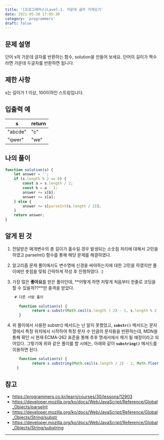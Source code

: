 ```yaml
---
title: '[프로그래머스]Level-1. 가운데 글자 가져오기'
date: 2021-05-30 17:05:30
category: 'programmers'
draft: false
---
```


## 문제 설명

단어 s의 가운데 글자를 반환하는 함수, solution을 만들어 보세요. 단어의 길이가 짝수라면 가운데 두글자를 반환하면 됩니다.



## 제한 사항

s는 길이가 1 이상, 100이하인 스트링입니다.



## 입출력 예

| s       | return |
| ------- | ------ |
| "abcde" | "c"    |
| "qwer"  | "we"   |



## 나의 풀이

```javascript
function solution(s) {
    let answer = '';
    if (s.length % 2 == 0) {
        const a = s.length / 2;
        const b = a - 1;
        answer += s[b];
        answer += s[a];  
    } else {
        answer += s[parseInt(s.length / 2)];
    }
    return answer;
}
```



## 알게 된 것

1. 전달받은 매개변수의 총 길이가 홀수일 경우 발생되는 소숫점 처리에 대해서 고민을 하였고 parseInt() 함수를 통해 해당 문제를 해결하였다.

2. 알고리즘 문제 풀이에서도 변수명에 신경을 써야하는지에 대한 고민을 하였지만 풀이에만 촛점을 맞춰 간략하게 작성 후 진행하였다.  :)

3. 가장 많은 **좋아요**를 받은 풀이인데, **어떻게 하면 저렇게 처음부터 한줄로 코딩을 할 수 있을까??**란 충격을 받았다.

   ```javascript
    # 다른 사람 풀이
    
      function solution(s) {
      		return s.substr(Math.ceil(s.length / 2) - 1, s.length % 2 === 0 ? 2 : 1);
      }
   ```

4. 위 풀이에서 사용한 substr() 메서드는 난 알지 못했었고, **`substr()`** 메서드는 문자열에서 특정 위치에서 시작하여 특정 문자 수 만큼의 문자들을 반환하는데, MDN을 통해 확인 시 현재 ECMA-262 표준을 통해 추후 명세서에서 제거 될 예정이라고 되어있다. 그렇기에 위와 같은 풀이를 할 시에는, 아래와 같이 **`substring()`** 메서드를 이용하면 된다.
    ```javascript
       function solution(s) {
   		     return s.substring(Math.ceil(s.length / 2) - 1, Math.floor(s.length / 2) + 1);
      }
   ```


## 참고

* https://programmers.co.kr/learn/courses/30/lessons/12903
* https://developer.mozilla.org/ko/docs/Web/JavaScript/Reference/Global_Objects/parseInt
* https://developer.mozilla.org/ko/docs/Web/JavaScript/Reference/Global_Objects/String/substr
* https://developer.mozilla.org/ko/docs/Web/JavaScript/Reference/Global_Objects/String/substring

---

